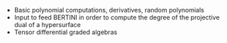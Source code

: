 
* Basic polynomial computations, derivatives, random polynomials
* Input to feed BERTINI in order to compute the degree of the projective dual of a hypersurface
* Tensor differential graded algebras

